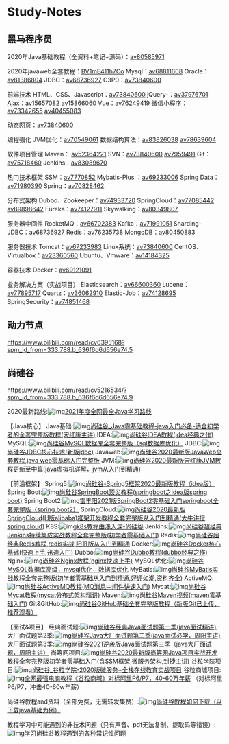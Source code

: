 # Study-Notes

## 黑马程序员

2020年Java基础教程（全资料+笔记+源码）：[av80585971](https://www.bilibili.com/video/av80585971/?spm_id_from=333.788.b_636f6d6d656e74.7)

2020年javaweb全套教程：[BV1mE411h7Co](https://www.bilibili.com/video/bv1mE411h7Co/?spm_id_from=333.788.b_636f6d6d656e74.8)
Mysql：[av68811608](https://www.bilibili.com/video/av68811608/)
Oracle：[av81386804](https://www.bilibili.com/video/av81386804/)
JDBC：[av68736927](https://www.bilibili.com/video/av68736927/)
C3P0：[av73840600](https://www.bilibili.com/video/av73840600/)

前端技术
HTML、CSS、Javascript：[av73840600](https://www.bilibili.com/video/av73840600/)
jQuery-：[av37976701](https://www.bilibili.com/video/av37976701/)
Ajax：[av15657082](https://www.bilibili.com/video/av15657082/) [av15866060](https://www.bilibili.com/video/av15866060/)
Vue：[av76249419](https://www.bilibili.com/video/av76249419/)
微信小程序：[av73342655](https://www.bilibili.com/video/av73342655/) [av40455083](https://www.bilibili.com/video/av40455083/)

动态网页：[av73840600](https://www.bilibili.com/video/av73840600/)

编程强化
JVM优化：[av70549061](https://www.bilibili.com/video/av70549061/)
数据结构算法：[av83826038](https://www.bilibili.com/video/av83826038/) [av78639604](https://www.bilibili.com/video/av78639604/)

软件项目管理
Maven： [av52364221](https://www.bilibili.com/video/av52364221/)
SVN：[av73840600](https://www.bilibili.com/video/av73840600/) [av7959491](https://www.bilibili.com/video/av7959491/)
Git：[av75718460](https://www.bilibili.com/video/av75718460/)
Jenkins：[av83089670](https://www.bilibili.com/video/av83089670/)

热门技术框架
SSM：[av7770852](https://www.bilibili.com/video/av7770852/)
Mybatis-Plus ：[av69233006](https://www.bilibili.com/video/av69233006/)
Spring Data：[av71980390](https://www.bilibili.com/video/av71980390/)
Spring：[av70828462](https://www.bilibili.com/video/av70828462/)

分布式架构
Dubbo、Zookeeper：[av74933720](https://www.bilibili.com/video/av74933720/)
SpringCloud：[av77085442](https://www.bilibili.com/video/av77085442/) [av89898642](https://www.bilibili.com/video/av89898642/)
Eureka：[av74127911](https://www.bilibili.com/video/av74127911/)
Skywalking：[av80349807](https://www.bilibili.com/video/av80349807/)

服务器中间件
RocketMQ：[av66702383](https://www.bilibili.com/video/av66702383/)
Kafka：[av71991051](https://www.bilibili.com/video/av71991051/)
Sharding-JDBC：[av68736927](https://www.bilibili.com/video/av68736927/)
Redis：[av76235738](https://www.bilibili.com/video/av76235738/)
MongoDB：[av80450883](https://www.bilibili.com/video/av80450883/)

服务器技术
Tomcat：[av67233983](https://www.bilibili.com/video/av67233983/)
Linux系统：[av73840600](https://www.bilibili.com/video/av73840600/)
CentOS、Virtualbox：[av23360560](https://www.bilibili.com/video/av23360560/)
Ubuntu、Vmware：[av14184325](https://www.bilibili.com/video/av14184325/)

容器技术
Docker：[av69121091](https://www.bilibili.com/video/av69121091/)

业务解决方案（实战项目）
Elasticsearch：[av66600360](https://www.bilibili.com/video/av66600360/)
Lucene：[av77895717](https://www.bilibili.com/video/av77895717/)
Quartz：[av36062910](https://www.bilibili.com/video/av36062910/)
Elastic-Job：[av74128695](https://www.bilibili.com/video/av74128695/)
SpringSecurity：[av74851468](https://www.bilibili.com/video/av74851468/)

## 动力节点

https://www.bilibili.com/read/cv6395168?spm_id_from=333.788.b_636f6d6d656e74.5

## 尚硅谷

https://www.bilibili.com/read/cv5216534/?spm_id_from=333.788.b_636f6d6d656e74.9

2020最新路线:![img](https://i0.hdslb.com/bfs/activity-plat/static/20201110/4c8b2dbaded282e67c9a31daa4297c3c/6BO9VeUCy.png)[2021年度全网最全Java学习路线](https://www.bilibili.com/read/cv5216534)

【Java核心】
Java基础:![img](https://i0.hdslb.com/bfs/activity-plat/static/20201110/4c8b2dbaded282e67c9a31daa4297c3c/AeQJlYP7e.png)[尚硅谷_Java零基础教程-java入门必备-适合初学者的全套完整版教程(宋红康主讲)](https://www.bilibili.com/video/BV1Kb411W75N)
IDEA:![img](https://i0.hdslb.com/bfs/activity-plat/static/20201110/4c8b2dbaded282e67c9a31daa4297c3c/AeQJlYP7e.png)[尚硅谷IDEA教程(idea经典之作)](https://www.bilibili.com/video/BV1PW411X75p)
MySQL:![img](https://i0.hdslb.com/bfs/activity-plat/static/20201110/4c8b2dbaded282e67c9a31daa4297c3c/AeQJlYP7e.png)[尚硅谷MySQL数据库全套完整版（sql数据库优化）](https://www.bilibili.com/video/BV1xW411u7ax)
JDBC:![img](https://i0.hdslb.com/bfs/activity-plat/static/20201110/4c8b2dbaded282e67c9a31daa4297c3c/AeQJlYP7e.png)[尚硅谷JDBC核心技术(新版jdbc)](https://www.bilibili.com/video/BV1eJ411c7rf)
Javaweb:![img](https://i0.hdslb.com/bfs/activity-plat/static/20201110/4c8b2dbaded282e67c9a31daa4297c3c/AeQJlYP7e.png)[尚硅谷2020最新版JavaWeb全套教程,java web零基础入门完整版](https://www.bilibili.com/video/BV1Y7411K7zz)
JVM:![img](https://i0.hdslb.com/bfs/activity-plat/static/20201110/4c8b2dbaded282e67c9a31daa4297c3c/AeQJlYP7e.png)[尚硅谷2020最新版宋红康JVM教程更新至中篇(java虚拟机详解，jvm从入门到精通)](https://www.bilibili.com/video/BV1PJ411n7xZ)

【前沿框架】
Spring5:![img](https://i0.hdslb.com/bfs/activity-plat/static/20201110/4c8b2dbaded282e67c9a31daa4297c3c/AeQJlYP7e.png)[尚硅谷-Spring5框架2020最新版教程（idea版）](https://www.bilibili.com/video/BV1Vf4y127N5)
Spring Boot:![img](https://i0.hdslb.com/bfs/activity-plat/static/20201110/4c8b2dbaded282e67c9a31daa4297c3c/AeQJlYP7e.png)[尚硅谷SpringBoot顶尖教程(springboot之idea版spring boot)](https://www.bilibili.com/video/BV1gW411W76m?spm_id_from=333.788.b_636f6d6d656e74.13)
Spring Boot2:![img](https://i0.hdslb.com/bfs/activity-plat/static/20201110/4c8b2dbaded282e67c9a31daa4297c3c/AeQJlYP7e.png)[雷丰阳2021版SpringBoot2零基础入门springboot全套完整版（spring boot2）](https://www.bilibili.com/video/BV19K4y1L7MT)
SpringCloud:![img](https://i0.hdslb.com/bfs/activity-plat/static/20201110/4c8b2dbaded282e67c9a31daa4297c3c/AeQJlYP7e.png)[尚硅谷2020最新版SpringCloud(H版alibaba)框架开发教程全套完整版从入门到精通(大牛讲授spring cloud)](https://www.bilibili.com/video/BV18E411x7eT)
K8S:![img](https://i0.hdslb.com/bfs/activity-plat/static/20201110/4c8b2dbaded282e67c9a31daa4297c3c/AeQJlYP7e.png)[k8s教程由浅入深-尚硅谷](https://www.bilibili.com/video/BV1GT4y1A756)
Jenkins:![img](https://i0.hdslb.com/bfs/activity-plat/static/20201110/4c8b2dbaded282e67c9a31daa4297c3c/AeQJlYP7e.png)[尚硅谷超经典Jenkins持续集成实战教程全套完整版(初学者零基础入门)](https://www.bilibili.com/video/BV1GW411w7pn)
Redis:![img](https://i0.hdslb.com/bfs/activity-plat/static/20201110/4c8b2dbaded282e67c9a31daa4297c3c/AeQJlYP7e.png)[尚硅谷超经典Redis教程,redis实战,阳哥版从入门到精通](https://www.bilibili.com/video/BV1oW411u75R)
Docker:![img](https://i0.hdslb.com/bfs/activity-plat/static/20201110/4c8b2dbaded282e67c9a31daa4297c3c/AeQJlYP7e.png)[尚硅谷Docker核心基础(快速上手,迅速入门)](https://www.bilibili.com/video/BV1Ls411n7mx)
Dubbo:![img](https://i0.hdslb.com/bfs/activity-plat/static/20201110/4c8b2dbaded282e67c9a31daa4297c3c/AeQJlYP7e.png)[尚硅谷Dubbo教程(dubbo经典之作)](https://www.bilibili.com/video/BV1ns411c7jV)
Nginx:![img](https://i0.hdslb.com/bfs/activity-plat/static/20201110/4c8b2dbaded282e67c9a31daa4297c3c/AeQJlYP7e.png)[尚硅谷Nginx教程(nginx快速上手)](https://www.bilibili.com/video/BV1zJ411w7SV)
MySQL优化:![img](https://i0.hdslb.com/bfs/activity-plat/static/20201110/4c8b2dbaded282e67c9a31daa4297c3c/AeQJlYP7e.png)[尚硅谷MySQL数据库高级，mysql优化，数据库优化](https://www.bilibili.com/video/BV1KW411u7vy)
MyBatis:![img](https://i0.hdslb.com/bfs/activity-plat/static/20201110/4c8b2dbaded282e67c9a31daa4297c3c/AeQJlYP7e.png)[尚硅谷MyBatis实战教程全套完整版(初学者零基础从入门到精通,好评如潮,资料齐全)](https://www.bilibili.com/video/BV1mW411M737)
ActiveMQ:![img](https://i0.hdslb.com/bfs/activity-plat/static/20201110/4c8b2dbaded282e67c9a31daa4297c3c/AeQJlYP7e.png)[尚硅谷ActiveMQ教程(MQ消息中间件快速入门)](https://www.bilibili.com/video/BV164411G7aB)
Mycat:![img](https://i0.hdslb.com/bfs/activity-plat/static/20201110/4c8b2dbaded282e67c9a31daa4297c3c/AeQJlYP7e.png)[尚硅谷Mycat教程(mycat分布式架构精讲)](https://www.bilibili.com/video/BV1WJ411x7bD)
Maven:![img](https://i0.hdslb.com/bfs/activity-plat/static/20201110/4c8b2dbaded282e67c9a31daa4297c3c/AeQJlYP7e.png)[尚硅谷Maven视频(maven零基础入门)](https://www.bilibili.com/video/BV1TW411g7hP)
Git&GitHub:![img](https://i0.hdslb.com/bfs/activity-plat/static/20201110/4c8b2dbaded282e67c9a31daa4297c3c/AeQJlYP7e.png)[尚硅谷GitHub基础全套完整版教程（新版Git已上传，推荐观看）](https://www.bilibili.com/video/BV1pW411A7a5)

【面试&项目】
经典面试题:![img](https://i0.hdslb.com/bfs/activity-plat/static/20201110/4c8b2dbaded282e67c9a31daa4297c3c/AeQJlYP7e.png)[尚硅谷经典Java面试题第一季(java面试精讲)](https://www.bilibili.com/video/BV1Eb411P7bP)
大厂面试题第2季:![img](https://i0.hdslb.com/bfs/activity-plat/static/20201110/4c8b2dbaded282e67c9a31daa4297c3c/AeQJlYP7e.png)[尚硅谷Java大厂面试题第二季(java面试必学，周阳主讲)](https://www.bilibili.com/video/BV18b411M7xz)
大厂面试题第3季:![img](https://i0.hdslb.com/bfs/activity-plat/static/20201110/4c8b2dbaded282e67c9a31daa4297c3c/AeQJlYP7e.png)[尚硅谷2021逆袭版Java面试题第三季（java大厂面试题，周阳主讲）](https://www.bilibili.com/video/BV1Hy4y1B78T)
尚筹网项目:![img](https://i0.hdslb.com/bfs/activity-plat/static/20201110/4c8b2dbaded282e67c9a31daa4297c3c/AeQJlYP7e.png)[尚硅谷2020最新版尚筹网Java项目实战开发教程全套完整版初学者零基础入门(含SSM框架,微服务架构,封捷主讲)](https://www.bilibili.com/video/BV1bE411T7oZ)
谷粒学院项目:![img](https://i0.hdslb.com/bfs/activity-plat/static/20201110/4c8b2dbaded282e67c9a31daa4297c3c/AeQJlYP7e.png)[尚硅谷_谷粒学院-2020版微服务+全栈在线教育实战项目](https://www.bilibili.com/video/BV1dQ4y1A75e)
谷粒商城项目:![img](https://i0.hdslb.com/bfs/activity-plat/static/20201110/4c8b2dbaded282e67c9a31daa4297c3c/AeQJlYP7e.png)[全网最强电商教程《谷粒商城》对标阿里P6/P7，40-60万年薪](https://www.bilibili.com/video/BV1np4y1C7Yf)
（对标阿里P6/P7，冲击40-60w年薪）

尚硅谷教程and资料（全部免费，无需转发集赞）:![img](https://i0.hdslb.com/bfs/activity-plat/static/20201110/4c8b2dbaded282e67c9a31daa4297c3c/6BO9VeUCy.png)[尚硅谷教程如何下载（以下载java基础为例）](https://www.bilibili.com/read/cv3860455)

教程学习中可能遇到的非技术问题（只有声音、pdf无法复制、提取码等错误）:![img](https://i0.hdslb.com/bfs/activity-plat/static/20201110/4c8b2dbaded282e67c9a31daa4297c3c/6BO9VeUCy.png)[学习尚硅谷教程遇到的各种常识性问题](https://www.bilibili.com/read/cv3829288)